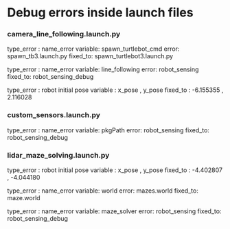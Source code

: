 # Debug errors inside launch files

### camera_line_following.launch.py

type_error : name_error 
variable: spawn_turtlebot_cmd
error: spawn_tb3.launch.py 
fixed_to: spawn_turtlebot3.launch.py

type_error : name_error 
variable: line_following
error: robot_sensing 
fixed_to: robot_sensing_debug

type_error : robot initial pose
variable : x_pose , y_pose
fixed_to : -6.155355 , 2.116028


### custom_sensors.launch.py

type_error : name_error 
variable: pkgPath
error: robot_sensing 
fixed_to: robot_sensing_debug


### lidar_maze_solving.launch.py

type_error : robot initial pose
variable : x_pose , y_pose
fixed_to : -4.402807 , -4.044180

type_error : name_error 
variable: world
error: mazes.world
fixed_to: maze.world

type_error : name_error 
variable: maze_solver
error: robot_sensing 
fixed_to: robot_sensing_debug